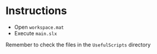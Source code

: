 # Instructions

- Open `workspace.mat`
- Execute `main.slx`

Remember to check the files in the `UsefulScripts` directory